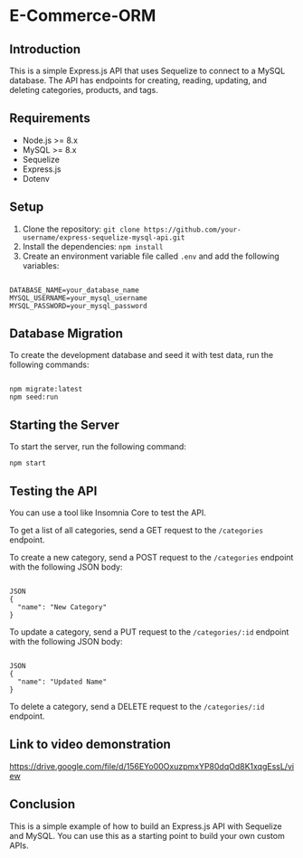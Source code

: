 # E-Commerce-ORM


## Introduction

This is a simple Express.js API that uses Sequelize to connect to a MySQL database. The API has endpoints for creating, reading, updating, and deleting categories, products, and tags.


## Requirements

- Node.js >= 8.x
- MySQL >= 8.x
- Sequelize
- Express.js
- Dotenv


## Setup

1. Clone the repository: `git clone https://github.com/your-username/express-sequelize-mysql-api.git`
2. Install the dependencies: `npm install`
3. Create an environment variable file called `.env` and add the following variables:
```

DATABASE_NAME=your_database_name
MYSQL_USERNAME=your_mysql_username
MYSQL_PASSWORD=your_mysql_password

```

## Database Migration


To create the development database and seed it with test data, run the following commands:
```

npm migrate:latest
npm seed:run

```

## Starting the Server

To start the server, run the following command:

`npm start`


## Testing the API

You can use a tool like Insomnia Core to test the API.

To get a list of all categories, send a GET request to the `/categories` endpoint.

To create a new category, send a POST request to the `/categories` endpoint with the following JSON body:
```

JSON
{
  "name": "New Category"
}
```
To update a category, send a PUT request to the `/categories/:id` endpoint with the following JSON body:
```

JSON
{
  "name": "Updated Name"
}
```

To delete a category, send a DELETE request to the `/categories/:id` endpoint.


## Link to video demonstration

https://drive.google.com/file/d/156EYo00OxuzpmxYP80dqOd8K1xqgEssL/view  


## Conclusion

This is a simple example of how to build an Express.js API with Sequelize and MySQL. You can use this as a starting point to build your own custom APIs.